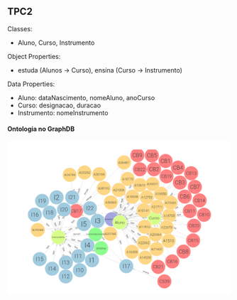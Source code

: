 ## TPC2

Classes:
- Aluno, Curso, Instrumento

Object Properties:
- estuda (Alunos ->  Curso), ensina (Curso -> Instrumento)

Data Properties:
- Aluno: dataNascimento, nomeAluno, anoCurso
- Curso: designacao, duracao
- Instrumento: nomeInstrumento

#### Ontologia no GraphDB
![Ontologia](graphdb.png)